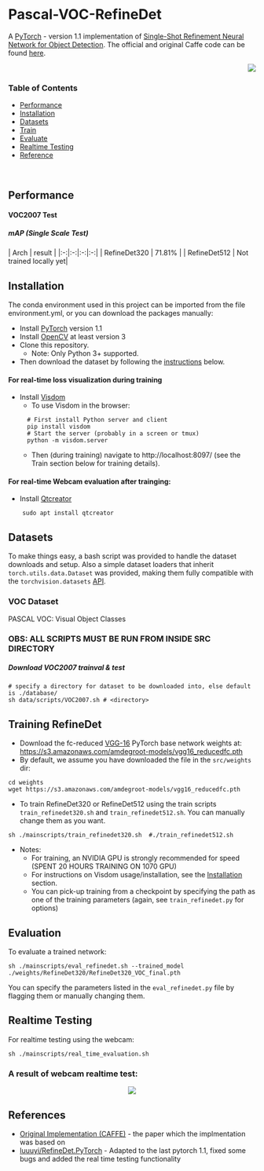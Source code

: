 # Pascal-VOC-RefineDet

A [PyTorch](http://pytorch.org/) - version 1.1 implementation of [Single-Shot Refinement Neural Network for Object Detection](https://arxiv.org/abs/1711.06897 ). The official and original Caffe code can be found [here](https://github.com/sfzhang15/RefineDet).

<p align="right">
  <img  src="https://github.com/abdullah-zaiter/Pascal-VOC-RefineDet/blob/master/docs/ssd.png">
</p>

### Table of Contents
- <a href='#performance'>Performance</a>
- <a href='#installation'>Installation</a>
- <a href='#datasets'>Datasets</a>
- <a href='#training-refinedet'>Train</a>
- <a href='#evaluation'>Evaluate</a>
- <a href='#realtime-testing'>Realtime Testing</a>
- <a href='#references'>Reference</a>

&nbsp;
&nbsp;
&nbsp;
&nbsp;

## Performance

#### VOC2007 Test

##### mAP (*Single Scale Test*)

| Arch | result |
|:-:|:-:|:-:|:-:|
| RefineDet320 | 71.81% |
| RefineDet512 | Not trained locally yet|

## Installation
The conda environment used in this project can be imported from the file environment.yml, or you can download the packages manually:
- Install [PyTorch](http://pytorch.org/) version 1.1
- Install [OpenCV](https://opencv.org/) at least version 3
- Clone this repository.
  * Note: Only Python 3+ supported.
- Then download the dataset by following the [instructions](#datasets) below.

#### For real-time loss visualization during training
- Install [Visdom](https://github.com/facebookresearch/visdom) 
  * To use Visdom in the browser:
  ```Shell
    # First install Python server and client
    pip install visdom
    # Start the server (probably in a screen or tmux)
    python -m visdom.server
  ```
  * Then (during training) navigate to http://localhost:8097/ (see the Train section below for training details).

#### For real-time Webcam evaluation after trainging:
- Install [Qtcreator](https://www.qt.io/qt-features-libraries-apis-tools-and-ide/) 
```Shell
    sudo apt install qtcreator
```


## Datasets
To make things easy, a bash script was provided to handle the dataset downloads and setup.  Also a simple dataset loaders that inherit  `torch.utils.data.Dataset` was provided, making them fully compatible with the `torchvision.datasets` [API](http://pytorch.org/docs/torchvision/datasets.html).


### VOC Dataset
PASCAL VOC: Visual Object Classes

### OBS: ALL SCRIPTS MUST BE RUN FROM INSIDE SRC DIRECTORY

##### Download VOC2007 trainval & test
```Shell
# specify a directory for dataset to be downloaded into, else default is ./database/
sh data/scripts/VOC2007.sh # <directory>
```

## Training RefineDet
- Download the fc-reduced [VGG-16](https://arxiv.org/abs/1409.1556) PyTorch base network weights at:              https://s3.amazonaws.com/amdegroot-models/vgg16_reducedfc.pth
- By default, we assume you have downloaded the file in the `src/weights` dir:

```Shell
cd weights
wget https://s3.amazonaws.com/amdegroot-models/vgg16_reducedfc.pth
```

- To train RefineDet320 or RefineDet512 using the train scripts `train_refinedet320.sh` and `train_refinedet512.sh`. You can manually change them as you want.

```Shell
sh ./mainscripts/train_refinedet320.sh  #./train_refinedet512.sh
```

- Notes:
  * For training, an NVIDIA GPU is strongly recommended for speed (SPENT 20 HOURS TRAINING ON 1070 GPU)
  * For instructions on Visdom usage/installation, see the <a href='#installation'>Installation</a> section.
  * You can pick-up training from a checkpoint by specifying the path as one of the training parameters (again, see `train_refinedet.py` for options)

## Evaluation
To evaluate a trained network:

```Shell
sh ./mainscripts/eval_refinedet.sh --trained_model ./weights/RefineDet320/RefineDet320_VOC_final.pth
```
You can specify the parameters listed in the `eval_refinedet.py` file by flagging them or manually changing them.  
## Realtime Testing
For realtime testing using the webcam:

```Shell
sh ./mainscripts/real_time_evaluation.sh
```
### A result of webcam realtime test:
<p align="center">
  <img  src="https://github.com/abdullah-zaiter/Pascal-VOC-RefineDet/blob/master/docs/real_time_identification.png">
</p>

## References
- [Original Implementation (CAFFE)](https://github.com/sfzhang15/RefineDet) - the paper which the implmentation was based on
- [luuuyi/RefineDet.PyTorch](https://github.com/luuuyi/RefineDet.PyTorch) - Adapted to the last pytorch 1.1, fixed some bugs and added the real time testing functionality
